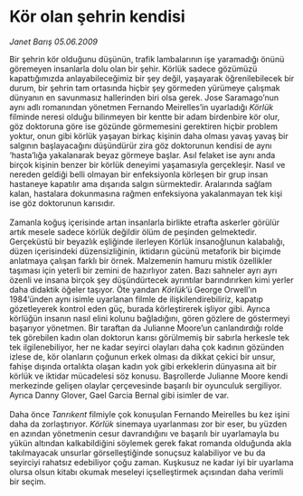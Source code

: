 # Kör olan şehrin kendisi

*Janet Barış 05.06.2009*

<div class="taraf_structure_2col_1zq">
<div class="margen_n">



 <p>Bir şehrin kör olduğunu düşünün, trafik lambalarının işe yaramadığı önünü göremeyen insanlarla dolu olan bir şehir. Körlük sadece gözümüzü kapattığımızda anlayabileceğimiz bir şey değil, yaşayarak öğrenilebilecek bir durum, bir şehrin tam ortasında hiçbir şey görmeden yürümeye çalışmak dünyanın en savunmasız hallerinden biri olsa gerek. Jose Saramago’nun aynı adlı romanından yönetmen Fernando Meirelles’in uyarladığı <i>Körlük</i> filminde neresi olduğu bilinmeyen bir kentte bir adam birdenbire kör olur, göz doktoruna göre ise gözünde görmemesini gerektiren hiçbir problem yoktur, onun gibi körlük yaşayan birkaç kişinin daha olması yavaş yavaş bir salgının başlayacağını düşündürür zira göz doktorunun kendisi de aynı ‘hasta’lığa yakalanarak beyaz görmeye başlar. Asıl felaket ise aynı anda birçok kişinin benzer bir körlük deneyimi yaşamasıyla gerçekleşir. Nasıl ve nereden geldiği belli olmayan bir enfeksiyonla körleşen bir grup insan hastaneye kapatılır ama dışarıda salgın sürmektedir. Aralarında sağlam kalan, hastalara dokunmasına rağmen enfeksiyona yakalanmayan tek kişi ise göz doktorunun karısıdır. <br/><br/>Zamanla koğuş içerisinde artan insanlarla birlikte etrafta askerler görülür artık mesele sadece körlük değildir ölüm de peşinden gelmektedir. Gerçeküstü bir beyazlık eşliğinde ilerleyen Körlük insanoğlunun kalabalığı, düzen içerisindeki düzensizliğinin, iktidarın gücünü metaforik bir biçimde anlatmaya çalışan farklı bir örnek. Malzemenin hamuru mistik özellikler taşıması için yeterli bir zemini de hazırlıyor zaten. Bazı sahneler ayrı ayrı özenli ve insana birçok şey düşündürtecek ayrıntılar barındırırken kimi yerler daha didaktik öğeler taşıyor. Öte yandan <i>Körlük</i>’ü George Orwell’ın 1984’ünden aynı isimle uyarlanan filmle de ilişkilendirebiliriz, kapatıp gözetleyerek kontrol eden güç, burada körleştirerek işliyor gibi. Ayrıca körlüğün insanın nasıl elini kolunu bağladığını, gören gözlere de göstermeyi başarıyor yönetmen. Bir taraftan da Julianne Moore’un canlandırdığı rolde tek görebilen kadın olan doktorun karısı görülmemiş bir sabırla herkesle tek tek ilgilenebiliyor, her ne kadar seyirci olayları daha çok kadının gözünden izlese de, kör olanların çoğunun erkek olması da dikkat çekici bir unsur, fahişe dışında ortalıkta olaşan kadın yok gibi erkeklerin dünyasına ait bir körlük ve iktidar mücadelesi söz konusu. Başrollerde Julianne Moore kendi merkezinde gelişen olaylar çerçevesinde başarılı bir oyunculuk sergiliyor. Ayrıca Danny Glover, Gael Garcia Bernal gibi isimler de var. <br/><br/>Daha önce <i>Tanrıkent</i> filmiyle çok konuşulan Fernando Meirelles bu kez işini daha da zorlaştırıyor. <i>Körlük</i> sinemaya uyarlanması zor bir eser, bu yüzden en azından yönetmenin cesur davrandığını ve başarılı bir uyarlamayla bu yükün altından kalkabildiğini söylemek gerek fakat romanda olduğunda akla takılmayacak unsurlar görselleştiğinde sonuçsuz kalabiliyor ve bu da seyirciyi rahatsız edebiliyor çoğu zaman. Kuşkusuz ne kadar iyi bir uyarlama olursa olsun kitabı okumak meseleyi içselleştirmek açısından daha verimli bir seçim.</p>
<br/>
<br/>
<br/>



<br/>


<div id="taraf_not">
</div>

</div>


</div>
